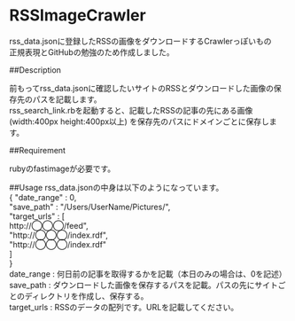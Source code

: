 RSSImageCrawler
====

rss_data.jsonに登録したRSSの画像をダウンロードするCrawlerっぽいもの  
正規表現とGitHubの勉強のため作成しました。  

##Description

前もってrss_data.jsonに確認したいサイトのRSSとダウンロードした画像の保存先のパスを記載します。  
rss_search_link.rbを起動すると、記載したRSSの記事の先にある画像(width:400px height:400px以上)  を保存先のパスにドメインごとに保存します。  

##Requirement

rubyのfastimageが必要です。

##Usage
rss_data.jsonの中身は以下のようになっています。  
{	"date_range" : 0,  
	"save_path"  : "/Users/UserName/Pictures/",  
	"target_urls"   : [  
		http://◯◯◯/feed",  
		"http://◯◯◯/index.rdf",  
		"http://◯◯◯/index.rdf"  
	]  
}  
date_range  : 何日前の記事を取得するかを記載（本日のみの場合は、0を記述）  
save_path   : ダウンロードした画像を保存するパスを記載。パスの先にサイトごとのディレクトリを作成し、保存する。  
target_urls : RSSのデータの配列です。URLを記載してください。  